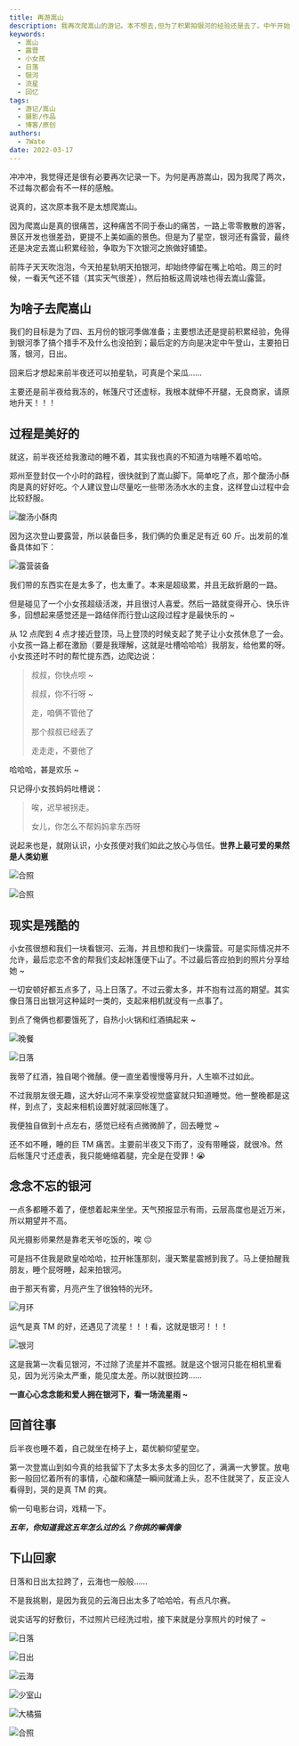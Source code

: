 ```yaml
---
title: 再游嵩山
description: 我再次爬嵩山的游记。本不想去,但为了积累拍银河的经验还是去了。中午开始登山,装备很多也很重。遇到一个活泼的小女孩,让过程很开心。到山顶吃饭看日落,帐篷太小睡得不舒服。凌晨看到了银河,虽然不太清晰,还遇到了流星。我坐着回忆往事,看日出后就下山了。这次虽然辛苦,但过程是开心的,留下了许多回忆。
keywords:
  - 嵩山
  - 露营
  - 小女孩
  - 日落
  - 银河
  - 流星
  - 回忆
tags:
  - 游记/嵩山
  - 摄影/作品
  - 博客/原创
authors:
  - 7Wate
date: 2022-03-17
---
```


冲冲冲，我觉得还是很有必要再次记录一下。为何是再游嵩山，因为我爬了两次，不过每次都会有不一样的感触。

说真的，这次原本我不是太想爬嵩山。

因为爬嵩山是真的很痛苦，这种痛苦不同于泰山的痛苦，一路上零零散散的游客，景区开发也很差劲，更提不上美如画的景色。但是为了星空，银河还有露营，最终还是决定去嵩山积累经验，争取为下次银河之旅做好铺垫。

前阵子天天吹泡泡，今天拍星轨明天拍银河，却始终停留在嘴上哈哈。周三的时候，一看天气还不错（其实天气很差），然后拍板这周说啥也得去嵩山露营。

## 为啥子去爬嵩山

我们的目标是为了四、五月份的银河季做准备；主要想法还是提前积累经验，免得到银河季了搞个措手不及什么也没拍到；最后定的方向是决定中午登山，主要拍日落，银河，日出。

回来后才想起来前半夜还可以拍星轨，可真是个呆瓜……

主要还是前半夜给我冻的，帐篷尺寸还虚标，我根本就伸不开腿，无良商家，请原地升天！！！

## 过程是美好的

就这，前半夜还给我激动的睡不着，其实我也真的不知道为啥睡不着哈哈。

郑州至登封仅一个小时的路程，很快就到了嵩山脚下。简单吃了点，那个酸汤小酥肉是真的好好吃。个人建议登山尽量吃一些带汤汤水水的主食，这样登山过程中会比较舒服。

![酸汤小酥肉](https://static.7wate.com/img/2022/03/17/e40ed44463b61.jpg)

因为这次登山要露营，所以装备巨多，我们俩的负重足足有近 60 斤。出发前的准备具体如下：

![露营装备](https://static.7wate.com/img/2022/03/17/d929e744e9040.png)

我们带的东西实在是太多了，也太重了。本来是超级累，并且无敌折磨的一路。

但是碰见了一个小女孩超级活泼，并且很讨人喜爱。然后一路就变得开心、快乐许多，回想起来感觉还是一路结伴而行登山这段过程才是最快乐的 ~

从 12 点爬到 4 点才接近登顶，马上登顶的时候支起了凳子让小女孩休息了一会。小女孩一路上都在激励（要是我理解，这就是吐槽哈哈哈）我朋友，给他累的呀。小女孩还时不时的帮忙提东西，边爬边说：

> 叔叔，你快点呗 ~
> 
> 叔叔，你不行呀 ~
> 
> 走，咱俩不管他了
> 
> 那个叔叔已经丢了
> 
> 走走走，不要他了

哈哈哈，甚是欢乐 ~

只记得小女孩妈妈吐槽说：

> 唉，迟早被拐走。
> 
> 女儿，你怎么不帮妈妈拿东西呀

说起来也是，就刚认识，小女孩便对我们如此之放心与信任。**世界上最可爱的果然是人类幼崽**

![合照](https://static.7wate.com/img/2022/03/17/e3c5420154abb.jpg)

![合照](https://static.7wate.com/img/2022/03/17/9287cb3dde7f6.jpg)

## 现实是残酷的

小女孩很想和我们一块看银河、云海，并且想和我们一块露营。可是实际情况并不允许，最后恋恋不舍的帮我们支起帐篷便下山了。不过最后答应拍到的照片分享给她 ~

一切安顿好都五点多了，马上日落了。不过云雾太多，并不抱有过高的期望。其实像日落日出银河这种延时一类的，支起来相机就没有一点事了。

到点了俺俩也都要饿死了，自热小火锅和红酒搞起来 ~

![晚餐](https://static.7wate.com/img/2022/03/17/c09eee3d9fe7a.jpg)

![日落](https://static.7wate.com/img/2022/03/17/fec803245db6f.jpg)

我带了红酒，独自喝个微醺。便一直坐着慢慢等月升，人生嘛不过如此。

不过我朋友很无趣，这大好山河不来享受视觉盛宴就只知道睡觉。他一整晚都是这样，到点了，支起来相机设置好就滚回帐篷了。

我便独自做到十点左右，感觉已经有点微微醉了，回去睡觉 ~

还不如不睡，睡的巨 TM 痛苦。主要前半夜又下雨了，没有带睡袋，就很冷。然后帐篷尺寸还虚表，我只能蜷缩着腿，完全是在受罪！😭

## 念念不忘的银河

一点多都睡不着了，便想着起来坐坐。天气预报显示有雨，云层高度也是近万米，所以期望并不高。

风光摄影师果然是靠老天爷吃饭的，唉 😔

可是挡不住我是欧皇哈哈哈，拉开帐篷那刻，漫天繁星震撼到我了。马上便拍醒我朋友，睡个屁呀睡，起来拍银河。

由于那天有雾，月亮产生了很独特的光环。

![月环](https://static.7wate.com/img/2022/03/17/d5b5aa8135bdc.jpg)

运气是真 TM 的好，还遇见了流星！！！看，这就是银河！！！

![银河](https://static.7wate.com/img/2022/03/17/4e886963623e9.jpg)

这是我第一次看见银河，不过除了流星并不震撼。就是这个银河只能在相机里看见，因为光污染太严重，能见度太差。所以就很拉跨……

**一直心心念念能和爱人拥在银河下，看一场流星雨 ~**

## 回首往事

后半夜也睡不着，自己就坐在椅子上，葛优躺仰望星空。

第一次登嵩山到如今真的给我留下了太多太多太多的回忆了，满满一大箩筐。放电影一般回忆着所有的事情，心酸和痛楚一瞬间就涌上头，忍不住就哭了，反正没人看得到，哭的是真 TM 的爽。

偷一句电影台词，戏精一下。

***五年，你知道我这五年怎么过的么？你挑的嘛偶像***

## 下山回家

日落和日出太拉跨了，云海也一般般……

不是我挑剔，是因为我见的云海日出太多了哈哈哈，有点凡尔赛。

说实话写的好敷衍，不过照片已经洗过啦，接下来就是分享照片的时候了 ~

![日落](https://static.7wate.com/img/2022/03/17/956e1ea45f4cd.jpg)

![日出](https://static.7wate.com/img/2022/03/17/5c015f4f7eb38.jpg)

![云海](https://static.7wate.com/img/2022/03/17/cbf9ee34d8a98.jpg)

![少室山](https://static.7wate.com/img/2022/03/17/3fac3fdeb4a85.jpg)

![大橘猫](https://static.7wate.com/img/2022/03/17/3a5d378bca76d.jpg)

![合照](https://static.7wate.com/img/2022/03/17/7519f053a9995.jpg)
